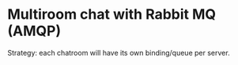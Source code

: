# Multiroom chat with Rabbit MQ (AMQP)

Strategy: each chatroom will have its own binding/queue per server.
